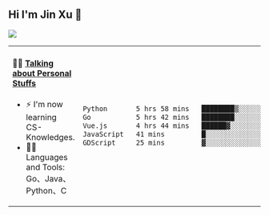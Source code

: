 
## Hi I'm Jin Xu 👋
![](https://komarev.com/ghpvc/?username=jiayouxujin&color=brightgreen&label=PROFILE+VIEWS)



<table align="center">
<tr>
<td valign="top" width="60%">

#### 🏋️‍♀️ <a href="https://github.com/jiayouxujin" target="_blank">Talking about Personal Stuffs</a>
<!-- recent_releases starts -->

- ⚡  I'm now learning CS-Knowledges.  
- 🏊‍♂️ Languages and Tools: Go、Java、Python、C
<!-- recent_releases ends -->
</td>
<td>
 
<!--START_SECTION:waka-->

```txt
Python       5 hrs 58 mins   ████████▒░░░░░░░░░░░░░░░░   32.94 %
Go           5 hrs 42 mins   ████████░░░░░░░░░░░░░░░░░   31.48 %
Vue.js       4 hrs 44 mins   ██████▓░░░░░░░░░░░░░░░░░░   26.16 %
JavaScript   41 mins         █░░░░░░░░░░░░░░░░░░░░░░░░   03.84 %
GDScript     25 mins         ▓░░░░░░░░░░░░░░░░░░░░░░░░   02.36 %
```

<!--END_SECTION:waka-->
 
</td>
</tr>
</table>





